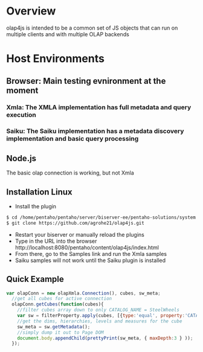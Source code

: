 
# Overview
olap4js is intended to be a common set of JS objects that can run on multiple clients and with multiple OLAP backends

# Host Environments
## Browser: Main testing evnironment at the moment
### Xmla: The XMLA implementation has full metadata and query execution
### Saiku: The Saiku implementation has a metadata discovery implementation and basic query processing
## Node.js
The basic olap connection is working, but not Xmla

## Installation Linux
* Install the plugin
```bash
$ cd /home/pentaho/pentaho/server/biserver-ee/pentaho-solutions/system
$ git clone https://github.com/agrohe21/olap4js.git
```

* Restart your biserver  or manually reload the plugins
* Type in the URL into the browser http://localhost:8080/pentaho/content/olap4js/index.html
* From there, go to the Samples link and run the Xmla samples
* Saiku samples will not work until the Saiku plugin is installed

## Quick Example
```javascript
var olapConn = new olapXmla.Connection(), cubes, sw_meta;
  //get all cubes for active connection
  olapConn.getCubes(function(cubes){
    //filter cubes array down to only CATALOG_NAME = SteelWheels
    var sw = filterProperty.apply(cubes, [{type:'equal', property:'CATALOG_NAME', value:'SteelWheels'}]);
    //get the dims, hierarchies, levels and measures for the cube
    sw_meta = sw.getMetadata();
    //simply dump it out to Page DOM
    document.body.appendChild(prettyPrint(sw_meta, { maxDepth:3 } ));
  });
```
